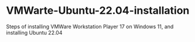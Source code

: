 # VMWarte-Ubuntu-22.04-installation
Steps of installing VMWare Workstation Player 17 on Windows 11, and installing Ubuntu 22.04 
